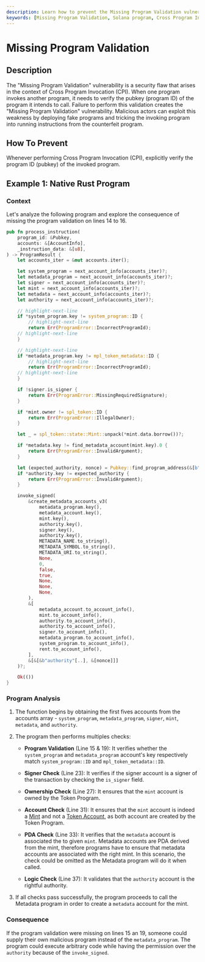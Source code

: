 ```yaml
---
description: Learn how to prevent the Missing Program Validation vulnerability in Solana programs. 
keywords: [Missing Program Validation, Solana program, Cross Program Invocation, program ID verification, validation, Solana vulnerability]
---
```


# Missing Program Validation

## Description

The "Missing Program Validation" vulnerability is a security flaw that arises in the context of Cross Program Invocation (CPI). When one program invokes another program, it needs to verify the pubkey (program ID) of the program it intends to call. Failure to perform this validation creates the "Missing Program Validation" vulnerability. Malicious actors can exploit this weakness by deploying fake programs and tricking the invoking program into running instructions from the counterfeit program.

## How To Prevent

Whenever performing Cross Program Invocation (CPI), explicitly verify the program ID (pubkey) of the invoked program.

## Example 1: Native Rust Program

### Context

Let's analyze the following program and explore the consequence of missing the program validation on lines 14 to 16.

```rust showLineNumbers
pub fn process_instruction(
    program_id: &Pubkey,
    accounts: &[AccountInfo],
    _instruction_data: &[u8],
) -> ProgramResult {
    let accounts_iter = &mut accounts.iter();

    let system_program = next_account_info(accounts_iter)?;
    let metadata_program = next_account_info(accounts_iter)?;
    let signer = next_account_info(accounts_iter)?;
    let mint = next_account_info(accounts_iter)?;
    let metadata = next_account_info(accounts_iter)?;
    let authority = next_account_info(accounts_iter)?;

    // highlight-next-line
    if *system_program.key != system_program::ID {
        // highlight-next-line
        return Err(ProgramError::IncorrectProgramId);
    // highlight-next-line
    }

    // highlight-next-line
    if *metadata_program.key != mpl_token_metadata::ID {
        // highlight-next-line
        return Err(ProgramError::IncorrectProgramId);
    // highlight-next-line
    }

    if !signer.is_signer {
        return Err(ProgramError::MissingRequiredSignature);
    }

    if *mint.owner != spl_token::ID {
        return Err(ProgramError::IllegalOwner);
    }

    let _ = spl_token::state::Mint::unpack(*mint.data.borrow())?;

    if *metadata.key != find_metadata_account(mint.key).0 {
        return Err(ProgramError::InvalidArgument);   
    }

    let (expected_authority, nonce) = Pubkey::find_program_address(&[b"authority"], &program_id);
    if *authority.key != expected_authority {
        return Err(ProgramError::InvalidArgument);
    }

    invoke_signed(
        &create_metadata_accounts_v3(
            metadata_program.key(),
            metadata_account.key(),
            mint.key(),
            authority.key(),
            signer.key(),
            authority.key(),
            METADATA_NAME.to_string(),
            METADATA_SYMBOL.to_string(),
            METADATA_URI.to_string(),
            None,
            0,
            false,
            true,
            None,
            None,
            None,
        ),
        &[
            metadata_account.to_account_info(),
            mint.to_account_info(),
            authority.to_account_info(),
            authority.to_account_info(),
            signer.to_account_info(),
            metadata_program.to_account_info(),
            system_program.to_account_info(),
            rent.to_account_info(),
        ],
        &[&[&b"authority"[..], &[nonce]]]
    )?;

    Ok(())
}
```

### Program Analysis

1. The function begins by obtaining the first fives accounts from the accounts array - `system_program`, `metadata_program`, `signer`, `mint`, `metadata`, and `authority`.

2. The program then performs multiples checks:

    - **Program Validation** (Line 15 & 19): 
    It verifies whether the `system_program` and `metadata_program` account's key respectively match `system_program::ID` and `mpl_token_metadata::ID`. 

    - **Signer Check** (Line 23): It verifies if the signer account is a signer of the transaction by checking the `is_signer` field.

    - **Ownership Check** (Line 27): It ensures that the `mint` account is owned by the Token Program.

    - **Account Check** (Line 31): It ensures that the `mint` account is indeed a [Mint](https://docs.rs/spl-token/4.0.0/spl_token/state/struct.Mint.html) and not a [Token Account](https://docs.rs/spl-token/4.0.0/spl_token/state/struct.Account.html), as both account are created by the Token Program.

    - **PDA Check** (Line 33): It verifies that the `metadata` account is associated the to given `mint`. Metadata accounts are PDA derived from the mint, therefore programs have to ensure that metadata accounts are associated with the right mint. In this scenario, the check could be omitted as the Metadata program will do it when called.

    - **Logic Check** (Line 37): It validates that the `authority` account is the rightful authority.

4. If all checks pass successfully, the program proceeds to call the Metadata program in order to create a `metadata` account for the mint.

### Consequence

If the program validation were missing on lines 15 an 19, someone could supply their own malicious program instead of the `metadata_program`. The program could execute arbitrary code while having the permission over the `authority` because of the `invoke_signed`. 